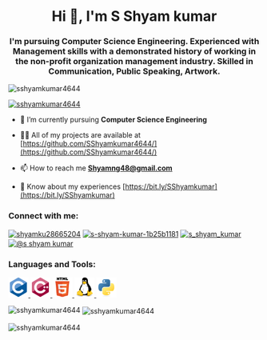 <h1 align="center">Hi 👋, I'm S Shyam kumar</h1>
<h3 align="center">I'm pursuing Computer Science Engineering. Experienced with Management skills with a demonstrated history of working in the non-profit organization management industry. Skilled in Communication, Public Speaking, Artwork.</h3>

<p align="left"> <img src="https://komarev.com/ghpvc/?username=sshyamkumar4644&label=Profile%20views&color=0e75b6&style=flat" alt="sshyamkumar4644" /> </p>

<p align="left"> <a href="https://github.com/ryo-ma/github-profile-trophy"><img src="https://github-profile-trophy.vercel.app/?username=sshyamkumar4644" alt="sshyamkumar4644" /></a> </p>

- 🌱 I’m currently pursuing **Computer Science Engineering**

- 👨‍💻 All of my projects are available at [https://github.com/SShyamkumar4644/](https://github.com/SShyamkumar4644/)

- 📫 How to reach me **Shyamng48@gmail.com**

- 📄 Know about my experiences [https://bit.ly/SShyamkumar](https://bit.ly/SShyamkumar)

<h3 align="left">Connect with me:</h3>
<p align="left">
<a href="https://twitter.com/shyamku28665204" target="blank"><img align="center" src="https://raw.githubusercontent.com/rahuldkjain/github-profile-readme-generator/master/src/images/icons/Social/twitter.svg" alt="shyamku28665204" height="30" width="40" /></a>
<a href="https://linkedin.com/in/s-shyam-kumar-1b25b1181" target="blank"><img align="center" src="https://raw.githubusercontent.com/rahuldkjain/github-profile-readme-generator/master/src/images/icons/Social/linked-in-alt.svg" alt="s-shyam-kumar-1b25b1181" height="30" width="40" /></a>
<a href="https://instagram.com/s_shyam_kumar" target="blank"><img align="center" src="https://raw.githubusercontent.com/rahuldkjain/github-profile-readme-generator/master/src/images/icons/Social/instagram.svg" alt="s_shyam_kumar" height="30" width="40" /></a>
<a href="https://medium.com/@s shyam kumar" target="blank"><img align="center" src="https://raw.githubusercontent.com/rahuldkjain/github-profile-readme-generator/master/src/images/icons/Social/medium.svg" alt="@s shyam kumar" height="30" width="40" /></a>
</p>

<h3 align="left">Languages and Tools:</h3>
<p align="left"> <a href="https://www.cprogramming.com/" target="_blank"> <img src="https://raw.githubusercontent.com/devicons/devicon/master/icons/c/c-original.svg" alt="c" width="40" height="40"/> </a> <a href="https://www.w3schools.com/cpp/" target="_blank"> <img src="https://raw.githubusercontent.com/devicons/devicon/master/icons/cplusplus/cplusplus-original.svg" alt="cplusplus" width="40" height="40"/> </a> <a href="https://www.w3.org/html/" target="_blank"> <img src="https://raw.githubusercontent.com/devicons/devicon/master/icons/html5/html5-original-wordmark.svg" alt="html5" width="40" height="40"/> </a> <a href="https://www.linux.org/" target="_blank"> <img src="https://raw.githubusercontent.com/devicons/devicon/master/icons/linux/linux-original.svg" alt="linux" width="40" height="40"/> </a> <a href="https://www.python.org" target="_blank"> <img src="https://raw.githubusercontent.com/devicons/devicon/master/icons/python/python-original.svg" alt="python" width="40" height="40"/> </a> </p>

<p><img align="left" src="https://github-readme-stats.vercel.app/api/top-langs?username=sshyamkumar4644&show_icons=true&locale=en&layout=compact" alt="sshyamkumar4644" /></p>

<p>&nbsp;<img align="center" src="https://github-readme-stats.vercel.app/api?username=sshyamkumar4644&show_icons=true&locale=en" alt="sshyamkumar4644" /></p>

<p><img align="center" src="https://github-readme-streak-stats.herokuapp.com/?user=sshyamkumar4644&" alt="sshyamkumar4644" /></p>

